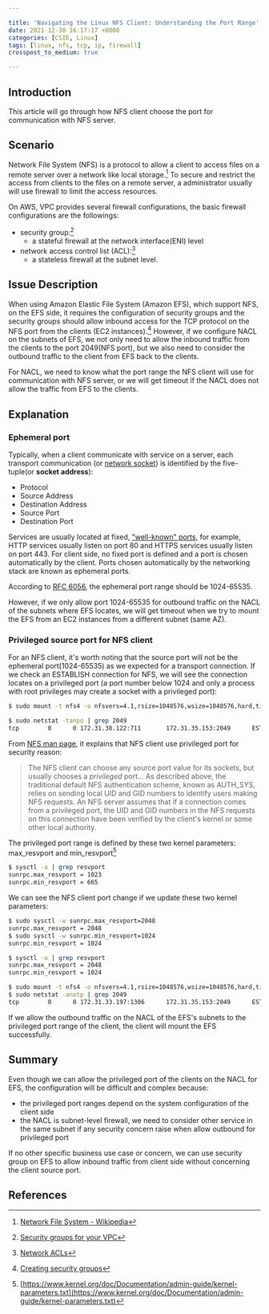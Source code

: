 ```yaml
---

title: 'Navigating the Linux NFS Client: Understanding the Port Range'
date: 2021-12-30 16:17:17 +0000
categories: [CSIE, Linux]
tags: [linux, nfs, tcp, ip, firewall]
crosspost_to_medium: true

---
```



## Introduction

This article will go through how NFS client choose the port for communication with NFS server.

## Scenario

Network File System (NFS) is a protocol to allow a client to access files on a remote server over a network like local storage.[^1] To secure and restrict the access from clients to the files on a remote server, a administrator usually will use firewall to limit the access resources.

On AWS, VPC provides several firewall configurations, the basic firewall configurations are the followings:

- security group:[^2]
    - a stateful firewall at the network interface(ENI) level
- network access control list (ACL):[^3]
    - a stateless firewall at the subnet level.

## Issue Description

When using Amazon Elastic File System (Amazon EFS), which support NFS, on the EFS side, it requires the configuration of security groups and the security groups should allow inbound access for the TCP protocol on the NFS port from the clients (EC2 instances).[^4] However, if we configure NACL on the subnets of EFS, we not only need to allow the inbound traffic from the clients to the port 2049(NFS port), but we also need to consider the outbound traffic to the client from EFS back to the clients.

For NACL, we need to know what the port range the NFS client will use for communication with NFS server, or we will get timeout if the NACL does not allow the traffic from EFS to the clients.

## Explanation

### Ephemeral port

Typically, when a client communicate with service on a server, each transport communication (or [network socket](https://en.wikipedia.org/wiki/Network_socket)) is identified by the five-tuple(or **socket address**):

- Protocol
- Source Address
- Destination Address
- Source Port
- Destination Port

Services are usually located at fixed, ["well-known" ports](https://en.wikipedia.org/wiki/List_of_TCP_and_UDP_port_numbers), for example, HTTP services usually listen on port 80 and HTTPS services usually listen on port 443. For client side, no fixed port is defined and a port is chosen automatically by the client. Ports chosen automatically by the networking stack are known as ephemeral ports.

According to [RFC 6056](https://datatracker.ietf.org/doc/html/rfc6056#section-3.2), the ephemeral port range should be 1024-65535.

However, if we only allow port 1024-65535 for outbound traffic on the NACL of the subnets where EFS locates, we will get timeout when we try to mount the EFS from an EC2 instances from a different subnet (same AZ).

### Privileged source port for NFS client

For an NFS client, it's worth noting that the source port will not be the ephemeral port(1024-65535) as we expected for a transport connection. If we check an ESTABLISH connection for NFS, we will see the connection locates on a privileged port (a port number below 1024 and only a process with root privileges may create a socket with a privileged port):

```bash
$ sudo mount -t nfs4 -o nfsvers=4.1,rsize=1048576,wsize=1048576,hard,timeo=600,retrans=2,resvport fs-xxx.efs.us-east-1.amazonaws.com:/ /mnt

$ sudo netstat -tanpo | grep 2049
tcp        0      0 172.31.38.122:711       172.31.35.153:2049      ESTABLISHED -                    keepalive (27.52/0/0)
```

From [NFS man page](https://linux.die.net/man/5/nfs), it explains that NFS client use privileged port for security reason:

> The NFS client can choose any source port value for its sockets, but usually chooses a _privileged_ port...
> As described above, the traditional default NFS authentication scheme, known as AUTH_SYS, relies on sending local UID and GID numbers to identify users making NFS requests. An NFS server assumes that if a connection comes from a privileged port, the UID and GID numbers in the NFS requests on this connection have been verified by the client's kernel or some other local authority.

The privileged port range is defined by these two kernel parameters: max_resvport and min_resvport[^5]

```bash
$ sysctl -a | grep resvport
sunrpc.max_resvport = 1023
sunrpc.min_resvport = 665
```

We can see the NFS client port change if we update these two kernel parameters:

```bash
$ sudo sysctl -w sunrpc.max_resvport=2048
sunrpc.max_resvport = 2048
$ sudo sysctl -w sunrpc.min_resvport=1024
sunrpc.min_resvport = 1024

$ sysctl -a | grep resvport
sunrpc.max_resvport = 2048
sunrpc.min_resvport = 1024

$ sudo mount -t nfs4 -o nfsvers=4.1,rsize=1048576,wsize=1048576,hard,timeo=600,retrans=2,resvport fs-0705b30dbe1741990.efs.us-east-1.amazonaws.com:/ /mnt
$ sudo netstat -anotp | grep 2049
tcp        0      0 172.31.33.197:1306      172.31.35.153:2049      ESTABLISHED -                    keepalive (23.93/0/0)
```

If we allow the outbound traffic on the NACL of the EFS's subnets to the privileged port range of the client, the client will mount the EFS successfully.

## Summary

Even though we can allow the privileged port of the clients on the NACL for EFS, the configuration will be difficult and complex because:

- the privileged port ranges depend on the system configuration of the client side
- the NACL is subnet-level firewall, we need to consider other service in the same subnet if any security concern raise when allow outbound for privileged port

If no other specific business use case or concern, we can use security group on EFS to allow inbound traffic from client side without concerning the client source port.

## References

[^1]: [Network File System - Wikipedia](https://en.wikipedia.org/wiki/Network_File_System)
[^2]: [Security groups for your VPC](https://docs.aws.amazon.com/vpc/latest/userguide/VPC_SecurityGroups.html)
[^3]: [Network ACLs](https://docs.aws.amazon.com/vpc/latest/userguide/vpc-network-acls.html)
[^4]: [Creating security groups](https://docs.aws.amazon.com/efs/latest/ug/accessing-fs-create-security-groups.html)
[^5]: [https://www.kernel.org/doc/Documentation/admin-guide/kernel-parameters.txt](https://www.kernel.org/doc/Documentation/admin-guide/kernel-parameters.txt)
